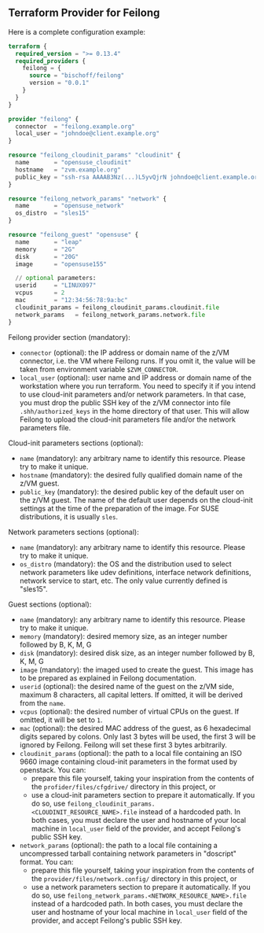 ## Terraform Provider for Feilong

Here is a complete configuration example:

```terraform
terraform {
  required_version = ">= 0.13.4"
  required_providers {
    feilong = {
      source = "bischoff/feilong"
      version = "0.0.1"
    }
  }
}

provider "feilong" {
  connector  = "feilong.example.org"
  local_user = "johndoe@client.example.org"
}

resource "feilong_cloudinit_params" "cloudinit" {
  name       = "opensuse_cloudinit"
  hostname   = "zvm.example.org"
  public_key = "ssh-rsa AAAAB3Nz(...)L5yvQjrN johndoe@client.example.org"
}

resource "feilong_network_params" "network" {
  name       = "opensuse_network"
  os_distro  = "sles15"
}

resource "feilong_guest" "opensuse" {
  name       = "leap"
  memory     = "2G"
  disk       = "20G"
  image      = "opensuse155"

  // optional parameters:
  userid     = "LINUX097"
  vcpus      = 2
  mac        = "12:34:56:78:9a:bc"
  cloudinit_params = feilong_cloudinit_params.cloudinit.file
  network_params   = feilong_network_params.network.file
}
```

Feilong provider section (mandatory):

 * `connector` (optional): the IP address or domain name of the z/VM connector, i.e. the VM where Feilong runs. If you omit it, the value will be taken from environment variable `$ZVM_CONNECTOR`.
 * `local_user` (optional): user name and IP address or domain name of the workstation where you run terraform. You need to specify it if you intend to use cloud-init parameters and/or network parameters. In that case, you must drop the public SSH key of the z/VM connector into file `.shh/authorized_keys` in the home directory of that user. This will allow Feilong to upload the cloud-init parameters file and/or the network parameters file.


Cloud-init parameters sections (optional):

 * `name` (mandatory): any arbitrary name to identify this resource. Please try to make it unique.
 * `hostname` (mandatory): the desired fully qualified domain name of the z/VM guest.
 * `public_key` (mandatory): the desired public key of the default user on the z/VM guest. The name of the default user depends on the cloud-init settings at the time of the preparation of the image. For SUSE distributions, it is usually `sles`.


Network parameters sections (optional):

 * `name` (mandatory): any arbitrary name to identify this resource. Please try to make it unique.
 * `os_distro` (mandatory): the OS and the distribution used to select network parameters like udev definitions, interface network definitions, network service to start, etc. The only value currently defined is "sles15".


Guest sections (optional):

 * `name` (mandatory): any arbitrary name to identify this resource. Please try to make it unique.
 * `memory` (mandatory): desired memory size, as an integer number followed by B, K, M, G
 * `disk` (mandatory): desired disk size, as an integer number followed by B, K, M, G
 * `image` (mandatory): the imaged used to create the guest. This image has to be prepared as explained in Feilong documentation.
 * `userid` (optional): the desired name of the guest on the z/VM side, maximum 8 characters, all capital letters. If omitted, it will be derived from the `name`.
 * `vcpus` (optional): the desired number of virtual CPUs on the guest. If omitted, it will be set to `1`.
 * `mac` (optional): the desired MAC address of the guest, as 6 hexadecimal digits separed by colons. Only last 3 bytes will be used, the first 3 will be ignored by Feilong. Feilong will set these first 3 bytes arbitrarily.
 * `cloudinit_params` (optional): the path to a local file containing an ISO 9660 image containing cloud-init parameters in the format used by openstack. You can:
    * prepare this file yourself, taking your inspiration from the contents of the `profider/files/cfgdrive/` directory in this project, or
    * use a cloud-init parameters section to prepare it automatically. If you do so, use `feilong_cloudinit_params.<CLOUDINIT_RESOURCE_NAME>.file` instead of a hardcoded path.
   In both cases, you must declare the user and hostname of your local machine in `local_user` field of the provider, and accept Feilong's public SSH key.
 * `network_params` (optional): the path to a local file containing a uncompressed tarball containing network parameters in "doscript" format. You can:
    * prepare this file yourself, taking your inspiration from the contents of the `provider/files/network.config/` directory in this project, or
    * use a network parameters section to prepare it automatically. If you do so, use `feilong_network_params.<NETWORK_RESOURCE_NAME>.file` instead of a hardcoded path.
   In both cases, you must declare the user and hostname of your local machine in `local_user` field of the provider, and accept Feilong's public SSH key.
